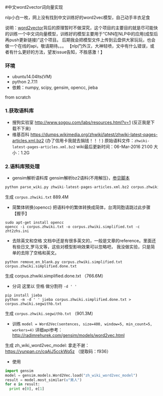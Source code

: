 #中文word2vector词向量实现

nlp小白一枚，网上没有找到中文训练好的word2vec模型，自己动手丰衣足食

说明：[word2vector](https://code.google.com/p/word2vec/)背后的原理暂时不做深究，这个项目的主要目的就是尽可能快的训练一个中文词向量模型，训练好的模型主要用于“CNN在NLP中的应用(成型后再push更新链接)”这个项目。
后期我会把模型文件上传到云盘供大家玩玩，也会做一个在线的api，敬请期待。。。
【nlp门外汉，大神轻喷，文中有什么错误，或者有什么更好的方法，望发issue告知，不胜感激！】


### 环境
- ubuntu14.04lts(VM)
- python 2.7.11
- 依赖：numpy, scipy, gensim, opencc, jieba


from scratch

### 1.获取语料库
- 搜狗实验室 http://www.sogou.com/labs/resources.html?v=1 (反正我是下载不下来)
- 维基百科   https://dumps.wikimedia.org/zhwiki/latest/zhwiki-latest-pages-articles.xml.bz2 (办了信用卡我就去捐钱！！！)
原始语料文件：`zhwiki-latest-pages-articles.xml.bz2`   wiki最后更新时间：06-Mar-2016 21:00          大小：1.2G


### 2.语料库预处理
- gensim解析语料库
 gensim解析bz2语料(不用解压)，[参见脚本](https://github.com/zishell/ChineseWord2Vec/blob/master/parse_wiki_corpora.py)
 
 ```python
 python parse_wiki.py zhwiki-latest-pages-articles.xml.bz2 corpus.zhwiki.txt
 ```
 
 生成 `corpus.zhwiki.txt` 889.4M
 
- 简繁体转换(opencc)
 把语料中的繁体转换成简体，台湾同胞请跳过此步骤【握手】
 
```
sudo apt-get install opencc
opencc -i corpus.zhwiki.txt -o corpus.zhwiki.simplified.txt -c zht2zhs.ini
```

- 去除英文和空格
文档中还是有很多英文的，一般是文章的reference。里面还有些日文,罗马文等，这些对模型影响效果可以忽略吧，
我没做实验，只是简单的去除了空格和英文。

```
python remove_en_blank.py corpus.zhwiki.simplified.txt corpus.zhwiki.simplified.done.txt 
```
生成 corpus.zhwiki.simplified.done.txt （766.6M）

- 分词
这里以 空格 做分割符  `-d ' '`

```
pip install jieba
python -m -d ' ' jieba corpus.zhwiki.simplified.done.txt > corpus.zhwiki.segwithb.txt
```

生成 `corpus.zhwiki.segwithb.txt` （901.3M）

-  训练
`model = Word2Vec(sentences, size=400, window=5, min_count=5, workers=4)`
详细api参考：http://radimrehurek.com/gensim/models/word2vec.html

生成 zh_wiki_word2vec_model: 拿走不谢：https://yunpan.cn/cqAiJ5cckWq5z （提取码：f936）

- 使用

```python
import gensim
model = gensim.models.Word2Vec.load("zh_wiki_word2vec_model")
result = model.most_similar(u"男人")
for e in result:
  print e[0], e[1]

```

